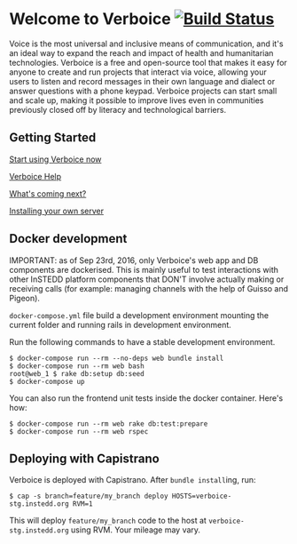 Welcome to Verboice [![Build Status](https://travis-ci.org/instedd/verboice.svg?branch=master)](https://travis-ci.org/instedd/verboice)
=================

Voice is the most universal and inclusive means of communication, and it's an ideal way to expand the reach and impact of health and humanitarian technologies. Verboice is a free and open-source tool that makes it easy for anyone to create and run projects that interact via voice, allowing your users to listen and record messages in their own language and dialect or answer questions with a phone keypad. Verboice projects can start small and scale up, making it possible to improve lives even in communities previously closed off by literacy and technological barriers.


Getting Started
-------------
[Start using Verboice now](http://verboice.instedd.org)

[Verboice Help](https://github.com/instedd/verboice/wiki)

[What's coming next?](https://github.com/instedd/verboice/milestones)

[Installing your own server](https://github.com/instedd/verboice/wiki/Installing)

Docker development
------------------

IMPORTANT: as of Sep 23rd, 2016, only Verboice's web app and DB components are dockerised. This is mainly useful to test interactions with other InSTEDD platform components that DON'T involve actually making or receiving calls (for example: managing channels with the help of Guisso and Pigeon).

`docker-compose.yml` file build a development environment mounting the current folder and running rails in development environment.

Run the following commands to have a stable development environment.

```
$ docker-compose run --rm --no-deps web bundle install
$ docker-compose run --rm web bash
root@web_1 $ rake db:setup db:seed
$ docker-compose up
```

You can also run the frontend unit tests inside the docker container. Here's how:

```
$ docker-compose run --rm web rake db:test:prepare
$ docker-compose run --rm web rspec
```

Deploying with Capistrano
-------------------------

Verboice is deployed with Capistrano. After `bundle install`ing, run:

```
$ cap -s branch=feature/my_branch deploy HOSTS=verboice-stg.instedd.org RVM=1
```

This will deploy `feature/my_branch` code to the host at `verboice-stg.instedd.org` using RVM. Your mileage may vary.
